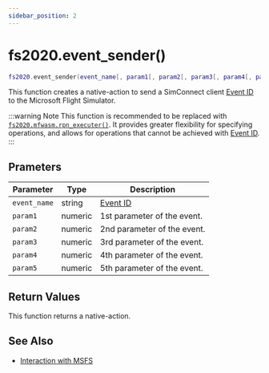 ```yaml
---
sidebar_position: 2
---
```


# fs2020.event_sender()
```lua
fs2020.event_sender(event_name[, param1[, param2[, param3[, param4[, param5]]]])
```
This function creates a native-action to send a SimConnect client [Event ID](https://docs.flightsimulator.com/html/Programming_Tools/Event_IDs/Event_IDs.htm) to the Microsoft Flight Simulator.

:::warning Note
This function is recommended to be replaced with [`fs2020.mfwasm.rpn_executer()`](/libs/fs2020/fs2020_mfwasm_rpn_executer). It provides greater flexibility for specifying operations, and allows for operations that cannot be achieved with [Event ID](https://docs.flightsimulator.com/html/Programming_Tools/Event_IDs/Event_IDs.htm).
:::

## Prameters
|Parameter|Type|Description|
|-|-|-|
|`event_name`|string|[Event ID](https://docs.flightsimulator.com/html/Programming_Tools/Event_IDs/Event_IDs.htm)
|`param1`|numeric|1st parameter of the event.
|`param2`|numeric|2nd parameter of the event.
|`param3`|numeric|3rd parameter of the event.
|`param4`|numeric|4th parameter of the event.
|`param5`|numeric|5th parameter of the event.

## Return Values
This function returns a native-action.

## See Also
- [Interaction with MSFS](/guide/msfs)
